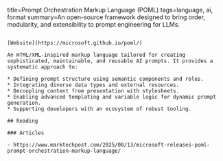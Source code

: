 title=Prompt Orchestration Markup Language (POML)
tags=language, ai, format
summary=An open-source framework designed to bring order, modularity, and extensibility to prompt engineering for LLMs.
~~~~~~

[Website](https://microsoft.github.io/poml/)

An HTML/XML-inspired markup language tailored for creating sophisticated, maintainable, and reusable AI prompts. It provides a systematic approach to:

* Defining prompt structure using semantic components and roles.
* Integrating diverse data types and external resources.
* Decoupling content from presentation with stylesheets.
* Enabling advanced templating and variable logic for dynamic prompt generation.
* Supporting developers with an ecosystem of robust tooling.

## Reading

### Articles

- https://www.marktechpost.com/2025/08/13/microsoft-releases-poml-prompt-orchestration-markup-language/